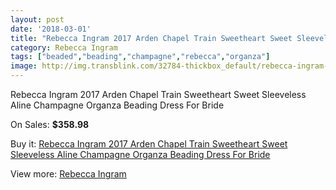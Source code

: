 ```yaml
---
layout: post
date: '2018-03-01'
title: "Rebecca Ingram 2017 Arden Chapel Train Sweetheart Sweet Sleeveless Aline Champagne Organza Beading Dress For Bride"
category: Rebecca Ingram
tags: ["beaded","beading","champagne","rebecca","organza"]
image: http://img.transblink.com/32784-thickbox_default/rebecca-ingram-2017-arden-chapel-train-sweetheart-sweet-sleeveless-aline-champagne-organza-beading-dress-for-bride.jpg
---
```

Rebecca Ingram 2017 Arden Chapel Train Sweetheart Sweet Sleeveless Aline Champagne Organza Beading Dress For Bride

On Sales: **$358.98**
<a href="https://www.transblink.com/en/rebecca-ingram/11019-rebecca-ingram-2017-arden-chapel-train-sweetheart-sweet-sleeveless-aline-champagne-organza-beading-dress-for-bride.html"><amp-img layout="responsive" width="600" height="600" src="//img.transblink.com/32784-thickbox_default/rebecca-ingram-2017-arden-chapel-train-sweetheart-sweet-sleeveless-aline-champagne-organza-beading-dress-for-bride.jpg" alt="Rebecca Ingram 2017 Arden Chapel Train Sweetheart Sweet Sleeveless Aline Champagne Organza Beading Dress For Bride 0" /></a>
<a href="https://www.transblink.com/en/rebecca-ingram/11019-rebecca-ingram-2017-arden-chapel-train-sweetheart-sweet-sleeveless-aline-champagne-organza-beading-dress-for-bride.html"><amp-img layout="responsive" width="600" height="600" src="//img.transblink.com/32791-thickbox_default/rebecca-ingram-2017-arden-chapel-train-sweetheart-sweet-sleeveless-aline-champagne-organza-beading-dress-for-bride.jpg" alt="Rebecca Ingram 2017 Arden Chapel Train Sweetheart Sweet Sleeveless Aline Champagne Organza Beading Dress For Bride 1" /></a>
<a href="https://www.transblink.com/en/rebecca-ingram/11019-rebecca-ingram-2017-arden-chapel-train-sweetheart-sweet-sleeveless-aline-champagne-organza-beading-dress-for-bride.html"><amp-img layout="responsive" width="600" height="600" src="//img.transblink.com/32790-thickbox_default/rebecca-ingram-2017-arden-chapel-train-sweetheart-sweet-sleeveless-aline-champagne-organza-beading-dress-for-bride.jpg" alt="Rebecca Ingram 2017 Arden Chapel Train Sweetheart Sweet Sleeveless Aline Champagne Organza Beading Dress For Bride 2" /></a>
<a href="https://www.transblink.com/en/rebecca-ingram/11019-rebecca-ingram-2017-arden-chapel-train-sweetheart-sweet-sleeveless-aline-champagne-organza-beading-dress-for-bride.html"><amp-img layout="responsive" width="600" height="600" src="//img.transblink.com/32789-thickbox_default/rebecca-ingram-2017-arden-chapel-train-sweetheart-sweet-sleeveless-aline-champagne-organza-beading-dress-for-bride.jpg" alt="Rebecca Ingram 2017 Arden Chapel Train Sweetheart Sweet Sleeveless Aline Champagne Organza Beading Dress For Bride 3" /></a>
<a href="https://www.transblink.com/en/rebecca-ingram/11019-rebecca-ingram-2017-arden-chapel-train-sweetheart-sweet-sleeveless-aline-champagne-organza-beading-dress-for-bride.html"><amp-img layout="responsive" width="600" height="600" src="//img.transblink.com/32788-thickbox_default/rebecca-ingram-2017-arden-chapel-train-sweetheart-sweet-sleeveless-aline-champagne-organza-beading-dress-for-bride.jpg" alt="Rebecca Ingram 2017 Arden Chapel Train Sweetheart Sweet Sleeveless Aline Champagne Organza Beading Dress For Bride 4" /></a>
<a href="https://www.transblink.com/en/rebecca-ingram/11019-rebecca-ingram-2017-arden-chapel-train-sweetheart-sweet-sleeveless-aline-champagne-organza-beading-dress-for-bride.html"><amp-img layout="responsive" width="600" height="600" src="//img.transblink.com/32787-thickbox_default/rebecca-ingram-2017-arden-chapel-train-sweetheart-sweet-sleeveless-aline-champagne-organza-beading-dress-for-bride.jpg" alt="Rebecca Ingram 2017 Arden Chapel Train Sweetheart Sweet Sleeveless Aline Champagne Organza Beading Dress For Bride 5" /></a>
<a href="https://www.transblink.com/en/rebecca-ingram/11019-rebecca-ingram-2017-arden-chapel-train-sweetheart-sweet-sleeveless-aline-champagne-organza-beading-dress-for-bride.html"><amp-img layout="responsive" width="600" height="600" src="//img.transblink.com/32786-thickbox_default/rebecca-ingram-2017-arden-chapel-train-sweetheart-sweet-sleeveless-aline-champagne-organza-beading-dress-for-bride.jpg" alt="Rebecca Ingram 2017 Arden Chapel Train Sweetheart Sweet Sleeveless Aline Champagne Organza Beading Dress For Bride 6" /></a>
<a href="https://www.transblink.com/en/rebecca-ingram/11019-rebecca-ingram-2017-arden-chapel-train-sweetheart-sweet-sleeveless-aline-champagne-organza-beading-dress-for-bride.html"><amp-img layout="responsive" width="600" height="600" src="//img.transblink.com/32785-thickbox_default/rebecca-ingram-2017-arden-chapel-train-sweetheart-sweet-sleeveless-aline-champagne-organza-beading-dress-for-bride.jpg" alt="Rebecca Ingram 2017 Arden Chapel Train Sweetheart Sweet Sleeveless Aline Champagne Organza Beading Dress For Bride 7" /></a>

Buy it: [Rebecca Ingram 2017 Arden Chapel Train Sweetheart Sweet Sleeveless Aline Champagne Organza Beading Dress For Bride](https://www.transblink.com/en/rebecca-ingram/11019-rebecca-ingram-2017-arden-chapel-train-sweetheart-sweet-sleeveless-aline-champagne-organza-beading-dress-for-bride.html "Rebecca Ingram 2017 Arden Chapel Train Sweetheart Sweet Sleeveless Aline Champagne Organza Beading Dress For Bride")

View more: [Rebecca Ingram](https://www.transblink.com/en/101-rebecca-ingram "Rebecca Ingram")